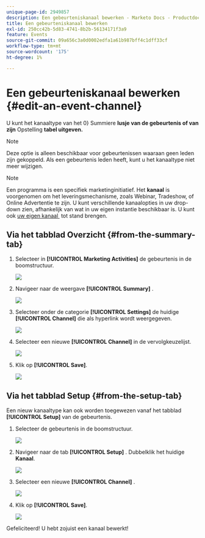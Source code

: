 ```yaml
---
unique-page-id: 2949857
description: Een gebeurteniskanaal bewerken - Marketo Docs - Productdocumentatie
title: Een gebeurteniskanaal bewerken
exl-id: 250cc42b-5d83-4741-8b2b-56134171f3a9
feature: Events
source-git-commit: 09a656c3a0d0002edfa1a61b987bff4c1dff33cf
workflow-type: tm+mt
source-wordcount: '175'
ht-degree: 1%

---
```


# Een gebeurteniskanaal bewerken {#edit-an-event-channel}

U kunt het kanaaltype van het 0&rbrace; Summiere **lusje van de gebeurtenis of van zijn** Opstelling **tabel uitgeven.**

>[!NOTE]
>
>Deze optie is alleen beschikbaar voor gebeurtenissen waaraan geen leden zijn gekoppeld. Als een gebeurtenis leden heeft, kunt u het kanaaltype niet meer wijzigen.

>[!NOTE]
>
>Een programma is een specifiek marketinginitiatief. Het **kanaal** is voorgenomen om het leveringsmechanisme, zoals Webinar, Tradeshow, of Online Advertentie te zijn. U kunt verschillende kanaalopties in uw drop-down zien, afhankelijk van wat in uw eigen instantie beschikbaar is. U kunt ook [&#x200B; uw eigen kanaal &#x200B;](/help/marketo/product-docs/administration/tags/create-a-program-channel.md) tot stand brengen.

## Via het tabblad Overzicht {#from-the-summary-tab}

1. Selecteer in **[!UICONTROL Marketing Activities]** de gebeurtenis in de boomstructuur.

   ![](assets/eventprogramseelct.png)

1. Navigeer naar de weergave **[!UICONTROL Summary]** .

   ![](assets/eventprogramsummary.png)

1. Selecteer onder de categorie **[!UICONTROL Settings]** de huidige **[!UICONTROL Channel]** die als hyperlink wordt weergegeven.

   ![](assets/channeltypeevent.png)

1. Selecteer een nieuwe **[!UICONTROL Channel]** in de vervolgkeuzelijst.

   ![](assets/tradeshowchange.png)

1. Klik op **[!UICONTROL Save]**.

   ![](assets/2017-06-13-09-35-53.png)

## Via het tabblad Setup {#from-the-setup-tab}

Een nieuw kanaaltype kan ook worden toegewezen vanaf het tabblad **[!UICONTROL Setup]** van de gebeurtenis.

1. Selecteer de gebeurtenis in de boomstructuur.

   ![](assets/eventprogramseelct.png)

1. Navigeer naar de tab **[!UICONTROL Setup]** . Dubbelklik het huidige **Kanaal**.

   ![](assets/setuptabchangechannel.png)

1. Selecteer een nieuwe **[!UICONTROL Channel]** .

   ![](assets/tradeshowchange.png)

1. Klik op **[!UICONTROL Save]**.

   ![](assets/2017-06-13-09-35-53.png)

Gefeliciteerd! U hebt zojuist een kanaal bewerkt!

